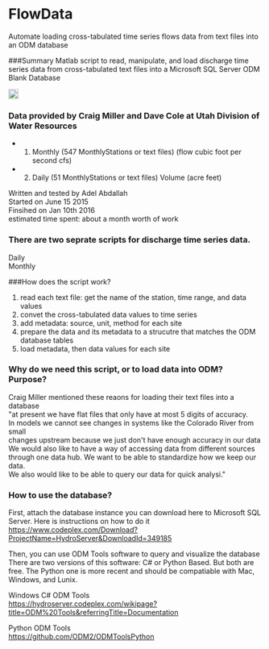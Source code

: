 # FlowData
Automate loading cross-tabulated time series flows data from text files into an ODM database

###Summary
 Matlab script to read, manipulate, and load discharge time series data from 
cross-tabulated text files into a Microsoft SQL Server ODM Blank Database

<img src="https://github.com/amabdallah/UDWR_FlowStorageData/blob/master/DataLoadingConceptual.JPG" alt="Drawing" style="width: 20px;"/>     

### Data provided by Craig Miller and Dave Cole at Utah Division of Water Resources      

* 1. Monthly (547 MonthlyStations or text files)   (flow cubic foot per second cfs)
* 2. Daily (51 MonthlyStations or text files)  Volume (acre feet)

 Written and tested by Adel Abdallah   
 Started on June 15 2015   
 Finsihed on Jan 10th 2016   
 estimated time spent: about a month worth of work

### There are two seprate scripts for discharge time series data.   
Daily   
Monthly   


###How does the script work?
 1. read each text file: get the name of the station, time range, and data values    
 2. convet the cross-tabulated data values to time series   
 3. add metadata: source, unit, method for each site   
 4. prepare the data and its metadata to a strucutre that matches the ODM database tables    
 5. load metadata, then data values for each site   


### Why do we need this script, or to load data into ODM? Purpose?
Craig Miller mentioned these reaons for loading their text files into a database   
"at present we have flat files that only have at most 5 digits of accuracy.   
In models we cannot see changes in systems like the Colorado River from small   
changes upstream because we just don't have enough accuracy in our data    
We would also like to have a way of accessing data from different sources    
through one data hub.  We want to be able to standardize how we keep our data.  
We also would like to be able to query our data for quick analysi."    

### How to use the database?  
First, attach the database instance you can download here to Microsoft SQL Server. Here is instructions on how to do it 
https://www.codeplex.com/Download?ProjectName=HydroServer&DownloadId=349185

Then, you can use ODM Tools software to query and visualize the database   
There are two versions of this software: C# or Python Based. But both are free. The Python one is more recent and should be compatiable with Mac, Windows, and Lunix. 

Windows C# ODM Tools    
https://hydroserver.codeplex.com/wikipage?title=ODM%20Tools&referringTitle=Documentation

Python ODM Tools    
https://github.com/ODM2/ODMToolsPython


